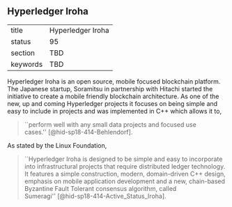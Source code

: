 ## Hyperledger Iroha


|          |                   |
| -------- | ----------------- |
| title    | Hyperledger Iroha |
| status   | 95                |
| section  | TBD               |
| keywords | TBD               |



Hyperledger Iroha is an open source, mobile focused blockchain platform.
The Japanese startup, Soramitsu in partnership with Hitachi started the
initiative to create a mobile friendly blockchain architecture. As one
of the new, up and coming Hyperledger projects it focuses on being
simple and easy to include in projects and was implemented in C++ which
allows it to,

> ``perform well with any small data projects and focused use
> cases.'' [@hid-sp18-414-Behlendorf].



As stated by the Linux Foundation,

> ``Hyperledger Iroha is designed to be simple and easy to incorporate
> into infrastructural projects that require distributed ledger
> technology. It features a simple construction, modern, domain-driven
> C++ design, emphasis on mobile application development and a new,
> chain-based Byzantine Fault Tolerant consensus algorithm, called
> Sumeragi'' [@hid-sp18-414-Active_Status_Iroha].


